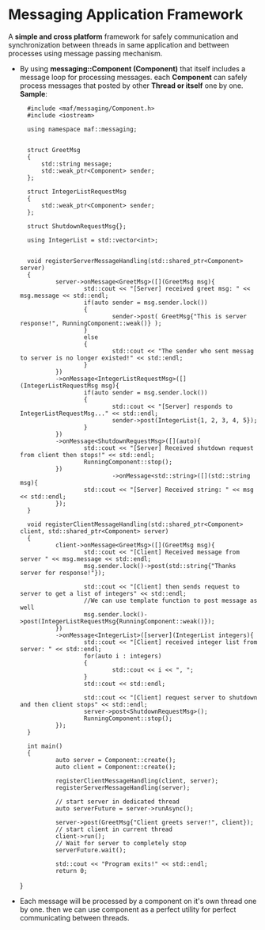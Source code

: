 
# Messaging Application Framework
A **simple and cross platform** framework for safely communication and synchronization between threads in same application and bettween processes using message passing mechanism.
- By using **messaging::Component (Component)** that itself includes a message loop for processing messages. each **Component** can safely process messages that posted by other **Thread or itself** one by one.
**Sample**:
 
		
		#include <maf/messaging/Component.h>
		#include <iostream>

		using namespace maf::messaging;


		struct GreetMsg
		{
		    std::string message;
		    std::weak_ptr<Component> sender;
		};
	
		struct IntegerListRequestMsg
		{
		    std::weak_ptr<Component> sender;
		};
	
		struct ShutdownRequestMsg{};
	
		using IntegerList = std::vector<int>;
	
	
		void registerServerMessageHandling(std::shared_ptr<Component> server)
		{
                server->onMessage<GreetMsg>([](GreetMsg msg){
                        std::cout << "[Server] received greet msg: " << msg.message << std::endl;
                        if(auto sender = msg.sender.lock())
                        {
                                sender->post( GreetMsg{"This is server response!", RunningComponent::weak()} );
                        }
                        else
                        {
                                std::cout << "The sender who sent messag to server is no longer existed!" << std::endl;
                        }
                })
                ->onMessage<IntegerListRequestMsg>([](IntegerListRequestMsg msg){
                        if(auto sender = msg.sender.lock())
                        {
                                std::cout << "[Server] responds to IntegerListRequestMsg..." << std::endl;
                                sender->post(IntegerList{1, 2, 3, 4, 5});
                        }
                })
                ->onMessage<ShutdownRequestMsg>([](auto){
                        std::cout << "[Server] Received shutdown request from client then stops!" << std::endl;
                        RunningComponent::stop();
                })
                                ->onMessage<std::string>([](std::string msg){
                        std::cout << "[Server] Received string: " << msg << std::endl;
                });
		}
	
		void registerClientMessageHandling(std::shared_ptr<Component> client, std::shared_ptr<Component> server)
		{
                client->onMessage<GreetMsg>([](GreetMsg msg){
                        std::cout << "[Client] Received message from server " << msg.message << std::endl;
                        msg.sender.lock()->post(std::string{"Thanks server for response!"});
	
                        std::cout << "[Client] then sends request to server to get a list of integers" << std::endl;
                        //We can use template function to post message as well
                        msg.sender.lock()->post(IntegerListRequestMsg{RunningComponent::weak()});
                })
                ->onMessage<IntegerList>([server](IntegerList integers){
                        std::cout << "[Client] received integer list from server: " << std::endl;
                        for(auto i : integers)
                        {
                                std::cout << i << ", ";
                        }
                        std::cout << std::endl;
	
                        std::cout << "[Client] request server to shutdown and then client stops" << std::endl;
                        server->post<ShutdownRequestMsg>();
                        RunningComponent::stop();
                });
		}
	
		int main()
		{
                auto server = Component::create();
                auto client = Component::create();
	
                registerClientMessageHandling(client, server);
                registerServerMessageHandling(server);
	
                // start server in dedicated thread
                auto serverFuture = server->runAsync();
	
                server->post(GreetMsg{"Client greets server!", client});
                // start client in current thread
                client->run();
                // Wait for server to completely stop
                serverFuture.wait();
	
                std::cout << "Program exits!" << std::endl;
                return 0;
	}


- Each message will be processed by a component on it's own thread one by one. then we can use component as a perfect utility for perfect communicating between threads.

    
    
